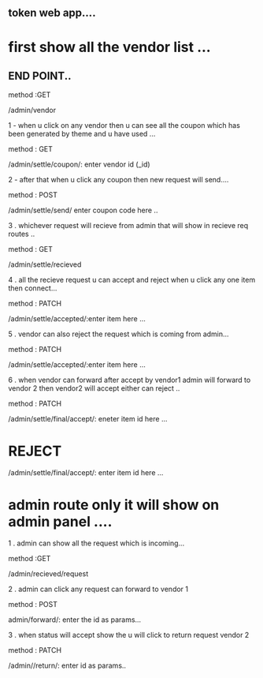 
## token web app....


# first show all the vendor list ...

## END POINT..


method :GET

/admin/vendor






1 - when u click on any vendor then u can see all the coupon which has been generated by theme and u have used ...

method : GET

/admin/settle/coupon/: enter vendor id (_id)



2 - after that when u click any coupon then new request will send.... 

method : POST

/admin/settle/send/ enter coupon code here ..


3 . whichever request will recieve from admin that will show in recieve req routes ..


method : GET 

/admin/settle/recieved

4 .  all the recieve request u can accept and reject when u click any one item then connect...

method : PATCH

 /admin/settle/accepted/:enter item here ...


5 .  vendor can also reject the request which is coming from admin...

method : PATCH

/admin/settle/accepted/:enter item here ...


6 . when vendor can forward after accept by vendor1 admin will forward to vendor 2 then vendor2 will accept either can reject ..

method : PATCH

/admin/settle/final/accept/: eneter item id here ...

# REJECT

/admin/settle/final/accept/:  enter item id here ...



 # admin route only it will show on admin panel ....



1 . admin can show all the  request which is incoming...

method :GET

/admin/recieved/request 

2 .   admin can click any request can forward to vendor 1

method : POST

admin/forward/: enter the id as params...



3 .  when status will accept show the u will click to return request vendor 2

method  : PATCH


/admin//return/: enter id as params..










 





